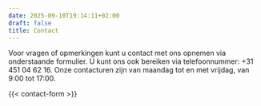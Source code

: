 ```yaml
---
date: 2025-09-10T19:14:11+02:00
draft: false
title: Contact
---
```

Voor vragen of opmerkingen kunt u contact met ons opnemen via onderstaande formulier. U kunt ons ook bereiken via telefoonnummer: +31 451 04 62 16.
Onze contacturen zijn van maandag tot en met vrijdag, van 9:00 tot 17:00.

{{< contact-form >}}
